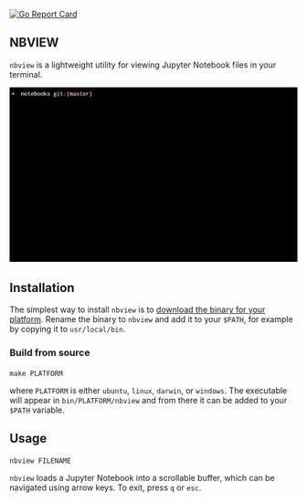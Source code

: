 [![Go Report Card](https://goreportcard.com/badge/github.com/beringresearch/nbview)](https://goreportcard.com/report/github.com/beringresearch/nbview)

## NBVIEW

`nbview` is a lightweight utility for viewing Jupyter Notebook files in your terminal.

![nbview](screenshot.gif)

## Installation

The simplest way to install `nbview` is to [download the binary for your platform](https://github.com/beringresearch/nbview/releases). Rename the binary to `nbview` and add it to your `$PATH`, for example by copying it to `usr/local/bin`.

### Build from source

`make PLATFORM`

where `PLATFORM` is either `ubuntu`, `linux`, `darwin`, or `windows`. The executable will appear in `bin/PLATFORM/nbview` and from there it can be added to your `$PATH` variable.

## Usage

`nbview FILENAME`

`nbview` loads a Jupyter Notebook into a scrollable buffer, which can be navigated using arrow keys. To exit, press `q` or `esc`.